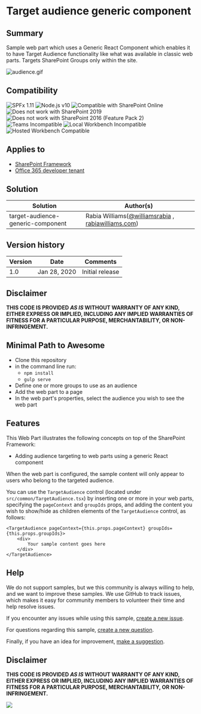 # Target audience generic component

## Summary

Sample web part which uses a Generic React Component which enables it to have Target Audience functionality like what was available in classic web parts.
Targets SharePoint Groups only within the site.

![audience.gif](./assets/audience.gif)

## Compatibility

![SPFx 1.11](https://img.shields.io/badge/SPFx-1.11.0-green.svg)
![Node.js v10](https://img.shields.io/badge/Node.js-v10-green.svg)
![Compatible with SharePoint Online](https://img.shields.io/badge/SharePoint%20Online-Compatible-green.svg)
![Does not work with SharePoint 2019](https://img.shields.io/badge/SharePoint%20Server%202019-Incompatible-red.svg "SharePoint Server 2019 requires SPFx 1.4.1 or lower")
![Does not work with SharePoint 2016 (Feature Pack 2)](https://img.shields.io/badge/SharePoint%20Server%202016%20(Feature%20Pack%202)-Incompatible-red.svg "SharePoint Server 2016 Feature Pack 2 requires SPFx 1.1")
![Teams Incompatible](https://img.shields.io/badge/Teams-Incompatible-lightgrey.svg)
![Local Workbench Incompatible](https://img.shields.io/badge/Local%20Workbench-Incompatible-red.svg "This solution requires access to information about the current user's SharePoint groups")
![Hosted Workbench Compatible](https://img.shields.io/badge/Hosted%20Workbench-Compatible-green.svg)

## Applies to

* [SharePoint Framework](https://docs.microsoft.com/sharepoint/dev/spfx/sharepoint-framework-overview)
* [Office 365 developer tenant](https://docs.microsoft.com/sharepoint/dev/spfx/set-up-your-developer-tenant)

## Solution

Solution|Author(s)
--------|---------
target-audience-generic-component | Rabia Williams([@williamsrabia](https://twitter.com/williamsrabia) , [rabiawilliams.com](https://rabiawilliams.com))

## Version history

Version|Date|Comments
-------|----|--------
1.0|Jan 28, 2020|Initial release


## Disclaimer

**THIS CODE IS PROVIDED *AS IS* WITHOUT WARRANTY OF ANY KIND, EITHER EXPRESS OR IMPLIED, INCLUDING ANY IMPLIED WARRANTIES OF FITNESS FOR A PARTICULAR PURPOSE, MERCHANTABILITY, OR NON-INFRINGEMENT.**



## Minimal Path to Awesome

* Clone this repository
* in the command line run:
  * `npm install`
  * `gulp serve`
* Define one or more groups to use as an audience
* Add the web part to a page
* In the web part's properties, select the audience you wish to see the web part

## Features

This Web Part illustrates the following concepts on top of the SharePoint Framework:

* Adding audience targeting to web parts using a generic React component

When the web part is configured, the sample content will only appear to users who belong to the targeted audience.

You can use the `TargetAudience` control (located under `src/common/TargetAudience.tsx`) by inserting one or more in your web parts, specifying the `pageContext` and `groupIds` props, and adding the content you wish to show/hide as children elements of the `TargetAudience` control, as follows:

```tsx
<TargetAudience pageContext={this.props.pageContext} groupIds={this.props.groupIds}>
    <div>
        Your sample content goes here
    </div>
</TargetAudience>
```

## Help

We do not support samples, but we this community is always willing to help, and we want to improve these samples. We use GitHub to track issues, which makes it easy for  community members to volunteer their time and help resolve issues.

If you encounter any issues while using this sample, [create a new issue](https://github.com/pnp/sp-dev-fx-webparts/issues/new?assignees=&labels=Needs%3A+Triage+%3Amag%3A%2Ctype%3Abug-suspected%2Csample%3A%20react-target-audience&template=bug-report.yml&sample=react-target-audience&authors=@rabwill&title=react-target-audience%20-%20).

For questions regarding this sample, [create a new question](https://github.com/pnp/sp-dev-fx-webparts/issues/new?assignees=&labels=Needs%3A+Triage+%3Amag%3A%2Ctype%3Aquestion%2Csample%3A%20react-target-audience&template=question.yml&sample=react-target-audience&authors=@rabwill&title=react-target-audience%20-%20).

Finally, if you have an idea for improvement, [make a suggestion](https://github.com/pnp/sp-dev-fx-webparts/issues/new?assignees=&labels=Needs%3A+Triage+%3Amag%3A%2Ctype%3Aenhancement%2Csample%3A%20react-target-audience&template=question.yml&sample=react-target-audience&authors=@rabwill&title=react-target-audience%20-%20).


## Disclaimer

**THIS CODE IS PROVIDED *AS IS* WITHOUT WARRANTY OF ANY KIND, EITHER EXPRESS OR IMPLIED, INCLUDING ANY IMPLIED WARRANTIES OF FITNESS FOR A PARTICULAR PURPOSE, MERCHANTABILITY, OR NON-INFRINGEMENT.**



<img src="https://pnptelemetry.azurewebsites.net/sp-dev-fx-webparts/samples/react-target-audience"/>

